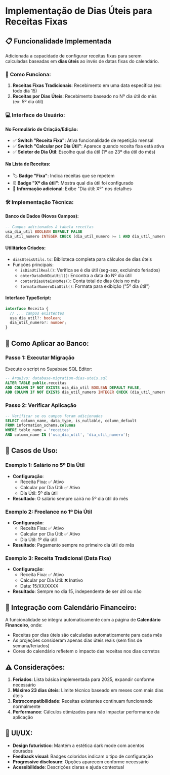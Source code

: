 # Implementação de Dias Úteis para Receitas Fixas

## 📋 Funcionalidade Implementada

Adicionada a capacidade de configurar receitas fixas para serem calculadas baseadas em **dias úteis** ao invés de datas fixas do calendário.

### 🎯 **Como Funciona:**

1. **Receitas Fixas Tradicionais**: Recebimento em uma data específica (ex: todo dia 15)
2. **Receitas por Dias Úteis**: Recebimento baseado no Nº dia útil do mês (ex: 5º dia útil)

### 💻 **Interface do Usuário:**

#### **No Formulário de Criação/Edição:**
- ✅ **Switch "Receita Fixa"**: Ativa funcionalidade de repetição mensal
- ✅ **Switch "Calcular por Dia Útil"**: Aparece quando receita fixa está ativa
- ✅ **Seletor de Dia Útil**: Escolhe qual dia útil (1º ao 23º dia útil do mês)

#### **Na Lista de Receitas:**
- 🏷️ **Badge "Fixa"**: Indica receitas que se repetem
- ⏰ **Badge "Xº dia útil"**: Mostra qual dia útil foi configurado
- 📅 **Informação adicional**: Exibe "Dia útil: Xº" nos detalhes

### 🛠 **Implementação Técnica:**

#### **Banco de Dados (Novos Campos):**
```sql
-- Campos adicionados à tabela receitas
usa_dia_util BOOLEAN DEFAULT FALSE
dia_util_numero INTEGER CHECK (dia_util_numero >= 1 AND dia_util_numero <= 23)
```

#### **Utilitários Criados:**
- `diasUteisUtils.ts`: Biblioteca completa para cálculos de dias úteis
- Funções principais:
  - `isDiaUtilReal()`: Verifica se é dia útil (seg-sex, excluindo feriados)
  - `obterDataDoNDiaUtil()`: Encontra a data do Nº dia útil
  - `contarDiasUteisNoMes()`: Conta total de dias úteis no mês
  - `formatarNumeroDiaUtil()`: Formata para exibição ("5º dia útil")

#### **Interface TypeScript:**
```typescript
interface Receita {
  // ... campos existentes
  usa_dia_util?: boolean;
  dia_util_numero?: number;
}
```

## 🚀 **Como Aplicar ao Banco:**

### **Passo 1: Executar Migração**
Execute o script no Supabase SQL Editor:
```sql
-- Arquivo: database-migration-dias-uteis.sql
ALTER TABLE public.receitas 
ADD COLUMN IF NOT EXISTS usa_dia_util BOOLEAN DEFAULT FALSE,
ADD COLUMN IF NOT EXISTS dia_util_numero INTEGER CHECK (dia_util_numero >= 1 AND dia_util_numero <= 23);
```

### **Passo 2: Verificar Aplicação**
```sql
-- Verificar se os campos foram adicionados
SELECT column_name, data_type, is_nullable, column_default 
FROM information_schema.columns 
WHERE table_name = 'receitas' 
AND column_name IN ('usa_dia_util', 'dia_util_numero');
```

## 🎯 **Casos de Uso:**

### **Exemplo 1: Salário no 5º Dia Útil**
- **Configuração**: 
  - Receita Fixa: ✅ Ativo
  - Calcular por Dia Útil: ✅ Ativo  
  - Dia Útil: 5º dia útil
- **Resultado**: O salário sempre cairá no 5º dia útil do mês

### **Exemplo 2: Freelance no 1º Dia Útil**
- **Configuração**:
  - Receita Fixa: ✅ Ativo
  - Calcular por Dia Útil: ✅ Ativo
  - Dia Útil: 1º dia útil
- **Resultado**: Pagamento sempre no primeiro dia útil do mês

### **Exemplo 3: Receita Tradicional (Data Fixa)**
- **Configuração**:
  - Receita Fixa: ✅ Ativo
  - Calcular por Dia Útil: ❌ Inativo
  - Data: 15/XX/XXXX
- **Resultado**: Sempre no dia 15, independente de ser útil ou não

## 🔄 **Integração com Calendário Financeiro:**

A funcionalidade se integra automaticamente com a página de **Calendário Financeiro**, onde:
- Receitas por dias úteis são calculadas automaticamente para cada mês
- As projeções consideram apenas dias úteis reais (sem fins de semana/feriados)
- Cores do calendário refletem o impacto das receitas nos dias corretos

## ⚠️ **Considerações:**

1. **Feriados**: Lista básica implementada para 2025, expandir conforme necessário
2. **Máximo 23 dias úteis**: Limite técnico baseado em meses com mais dias úteis
3. **Retrocompatibilidade**: Receitas existentes continuam funcionando normalmente
4. **Performance**: Cálculos otimizados para não impactar performance da aplicação

## 🎨 **UI/UX:**

- **Design futurístico**: Mantém a estética dark mode com acentos dourados
- **Feedback visual**: Badges coloridos indicam o tipo de configuração
- **Progressive disclosure**: Opções aparecem conforme necessário
- **Acessibilidade**: Descrições claras e ajuda contextual